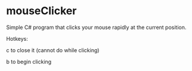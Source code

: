 mouseClicker
============

Simple C# program that clicks your mouse rapidly at the current position.

Hotkeys:

c to close it (cannot do while clicking)

b to begin clicking
